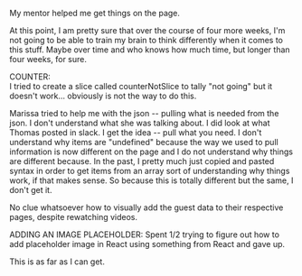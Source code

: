 My mentor helped me get things on the page.  

At this point, I am pretty sure that over the course of 
four more weeks, I'm not going to be able to train my brain to think differently when it comes to this stuff.  Maybe over time and
who knows how much time, but longer than four weeks, for sure.

COUNTER:  
I tried to create a slice called counterNotSlice to tally
"not going" but it
doesn't work... obviously is not the way to do this.

Marissa tried to help me with the json -- pulling what is needed from the json.  I don't understand what she was talking about.  I did look at what Thomas posted in slack.  I get the idea -- pull what you need.
I don't understand why items are "undefined" because the way 
we used to pull information is now different on the page and I
do not understand why things are different because.  In the past,
I pretty much just copied and pasted syntax in order to get 
items from an array sort of understanding why things work, if that makes sense.  So because this is totally different but the same,
I don't get it.

No clue whatsoever how to visually add the guest data to their respective pages, despite rewatching videos.

ADDING AN IMAGE PLACEHOLDER:
Spent 1/2 trying to figure out how to add placeholder image in
React using something from React and gave up.

This is as far as I can get.